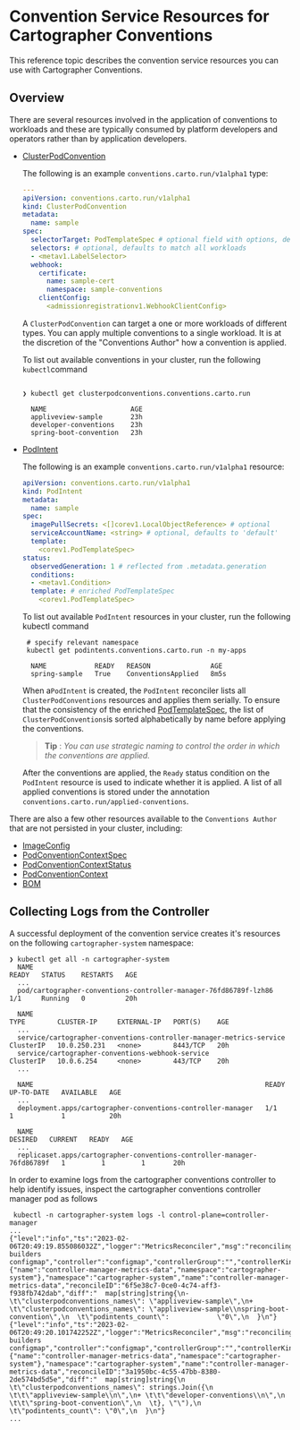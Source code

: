 # Convention Service Resources for Cartographer Conventions

This reference topic describes the convention service resources you can use with Cartographer Conventions.

## Overview

There are several resources involved in the application of conventions to workloads and these 
are typically consumed by platform developers and operators rather than by application developers. 

+ [ClusterPodConvention](cluster-pod-convention.md) 

  The following is an example `conventions.carto.run/v1alpha1` type:

  ```yaml
  ---
  apiVersion: conventions.carto.run/v1alpha1
  kind: ClusterPodConvention
  metadata:
    name: sample
  spec:
    selectorTarget: PodTemplateSpec # optional field with options, defaults to PodTemplateSpec
    selectors: # optional, defaults to match all workloads
    - <metav1.LabelSelector>
    webhook:
      certificate:
        name: sample-cert
        namespace: sample-conventions
      clientConfig: 
        <admissionregistrationv1.WebhookClientConfig>
    ```

  A `ClusterPodConvention` can target a one or more workloads of different types. 
  You can apply multiple conventions to a single workload. 
  It is at the discretion of the "Conventions Author" how a convention is applied.

  To list out available conventions in your cluster, run the following `kubectl`command 
    
    ```console 

    ❯ kubectl get clusterpodconventions.conventions.carto.run

      NAME                     AGE
      appliveview-sample       23h
      developer-conventions    23h
      spring-boot-convention   23h
    ```

+ [PodIntent](pod-intent.md) 

  The following is an example `conventions.carto.run/v1alpha1` resource:

  ```yaml
  apiVersion: conventions.carto.run/v1alpha1
  kind: PodIntent
  metadata:
    name: sample
  spec:
    imagePullSecrets: <[]corev1.LocalObjectReference> # optional
    serviceAccountName: <string> # optional, defaults to 'default'
    template:
      <corev1.PodTemplateSpec>
  status:
    observedGeneration: 1 # reflected from .metadata.generation
    conditions:
    - <metav1.Condition>
    template: # enriched PodTemplateSpec
      <corev1.PodTemplateSpec>
    ```  

  To list out available `PodIntent` resources in your cluster, run the following kubectl command
  
  ```console
   # specify relevant namespace
   kubectl get podintents.conventions.carto.run -n my-apps

    NAME            READY   REASON               AGE
    spring-sample   True    ConventionsApplied   8m5s
  ```

  When a`PodIntent` is created, the `PodIntent` reconciler lists all `ClusterPodConventions` resources 
  and applies them serially. To ensure that the consistency of the enriched [PodTemplateSpec](https://kubernetes.io/docs/reference/kubernetes-api/workload-resources/pod-template-v1/#PodTemplateSpec), 
  the list of `ClusterPodConventions`is sorted alphabetically by name before applying the conventions.
  
  >**Tip** : *You can use strategic naming to control the order in which the conventions are applied.*

  After the conventions are applied, the `Ready` status condition on the `PodIntent` resource is used 
  to indicate whether it is applied.
  A list of all applied conventions is stored under the annotation `conventions.carto.run/applied-conventions`.

There are also a few other resources available to the `Conventions Author` that are not persisted in your cluster, including:

+ [ImageConfig](image-config.md)
+ [PodConventionContextSpec](pod-convention-context-spec.md)
+ [PodConventionContextStatus](pod-convention-context-status.md)
+ [PodConventionContext](pod-convention-context.md)
+ [BOM](bom.md)

## <a id="collect-logs-from-ctrlr"></a>Collecting Logs from the Controller

  A successful deployment of the convention service creates it's resources on the following `cartographer-system` namespace:

  ```console 
  ❯ kubectl get all -n cartographer-system
    NAME                                                               READY   STATUS    RESTARTS   AGE
    ...
    pod/cartographer-conventions-controller-manager-76fd86789f-lzh86   1/1     Running   0          20h

    NAME                                                                  TYPE        CLUSTER-IP     EXTERNAL-IP   PORT(S)    AGE
    ...
    service/cartographer-conventions-controller-manager-metrics-service   ClusterIP   10.0.250.231   <none>        8443/TCP   20h
    service/cartographer-conventions-webhook-service                      ClusterIP   10.0.6.254     <none>        443/TCP    20h
    ...

    NAME                                                          READY   UP-TO-DATE   AVAILABLE   AGE
    ...
    deployment.apps/cartographer-conventions-controller-manager   1/1     1            1           20h

    NAME                                                                     DESIRED   CURRENT   READY   AGE
    ...
    replicaset.apps/cartographer-conventions-controller-manager-76fd86789f   1         1         1       20h
  ```

  In order to examine logs from the cartographer conventions controller to help identify issues, inspect the cartographer conventions controller manager pod as follows  

  ```console
   kubectl -n cartographer-system logs -l control-plane=controller-manager
  ...
  {"level":"info","ts":"2023-02-06T20:49:19.855086032Z","logger":"MetricsReconciler","msg":"reconciling builders configmap","controller":"configmap","controllerGroup":"","controllerKind":"ConfigMap","ConfigMap":{"name":"controller-manager-metrics-data","namespace":"cartographer-system"},"namespace":"cartographer-system","name":"controller-manager-metrics-data","reconcileID":"6f5e38c7-0ce0-4c74-aff3-f938fb742dab","diff":"  map[string]string{\n- \t\"clusterpodconventions_names\": \"appliveview-sample\",\n+ \t\"clusterpodconventions_names\": \"appliveview-sample\\nspring-boot-convention\",\n  \t\"podintents_count\":            \"0\",\n  }\n"}
  {"level":"info","ts":"2023-02-06T20:49:20.101742252Z","logger":"MetricsReconciler","msg":"reconciling builders configmap","controller":"configmap","controllerGroup":"","controllerKind":"ConfigMap","ConfigMap":{"name":"controller-manager-metrics-data","namespace":"cartographer-system"},"namespace":"cartographer-system","name":"controller-manager-metrics-data","reconcileID":"3a1950bc-4c55-47bb-8380-2de574bd5d5e","diff":"  map[string]string{\n  \t\"clusterpodconventions_names\": strings.Join({\n  \t\t\"appliveview-sample\\n\",\n+ \t\t\"developer-conventions\\n\",\n  \t\t\"spring-boot-convention\",\n  \t}, \"\"),\n  \t\"podintents_count\": \"0\",\n  }\n"}
  ...
  ```